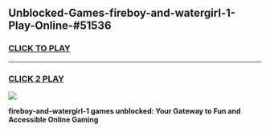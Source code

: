 
## Unblocked-Games-fireboy-and-watergirl-1-Play-Online-#51536
<h3>
<a href="https://premium.freeplayer.one?title=fireboy-and-watergirl-1&ref=27F">CLICK TO PLAY</a></h3>
<hr>

<h3>
<a href="https://premium.freeplayer.one?title=fireboy-and-watergirl-1&ref=27F">CLICK 2 PLAY</a>
  
</h3>

<a href="https://premium.freeplayer.one?title=fireboy-and-watergirl-1&ref=27F"><img src="https://clearcache.store/games.png"></a>


**fireboy-and-watergirl-1 games unblocked: Your Gateway to Fun and Accessible Online Gaming**
